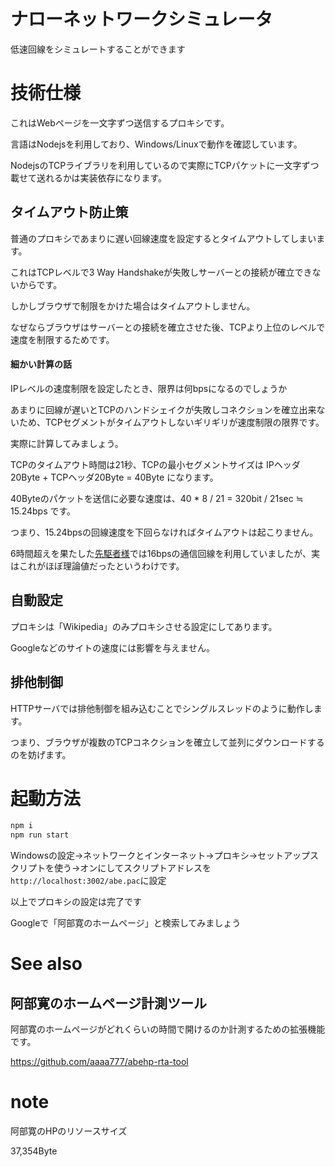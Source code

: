 # ナローネットワークシミュレータ

低速回線をシミュレートすることができます


# 技術仕様

これはWebページを一文字ずつ送信するプロキシです。

言語はNodejsを利用しており、Windows/Linuxで動作を確認しています。

NodejsのTCPライブラリを利用しているので実際にTCPパケットに一文字ずつ載せて送れるかは実装依存になります。

## タイムアウト防止策

普通のプロキシであまりに遅い回線速度を設定するとタイムアウトしてしまいます。

これはTCPレベルで3 Way Handshakeが失敗しサーバーとの接続が確立できないからです。

しかしブラウザで制限をかけた場合はタイムアウトしません。

なぜならブラウザはサーバーとの接続を確立させた後、TCPより上位のレベルで速度を制限するためです。

#### 細かい計算の話

IPレベルの速度制限を設定したとき、限界は何bpsになるのでしょうか

あまりに回線が遅いとTCPのハンドシェイクが失敗しコネクションを確立出来ないため、TCPセグメントがタイムアウトしないギリギリが速度制限の限界です。

実際に計算してみましょう。

TCPのタイムアウト時間は21秒、TCPの最小セグメントサイズは IPヘッダ20Byte + TCPヘッダ20Byte = 40Byte になります。

40Byteのパケットを送信に必要な速度は、40 * 8 / 21 = 320bit / 21sec ≒ 15.24bps です。

つまり、15.24bpsの回線速度を下回らなければタイムアウトは起こりません。

6時間超えを果たした[先駆者様](https://www.nicovideo.jp/watch/sm38823476)では16bpsの通信回線を利用していましたが、実はこれがほぼ理論値だったというわけです。

## 自動設定

プロキシは「Wikipedia」のみプロキシさせる設定にしてあります。

Googleなどのサイトの速度には影響を与えません。

## 排他制御

HTTPサーバでは排他制御を組み込むことでシングルスレッドのように動作します。

つまり、ブラウザが複数のTCPコネクションを確立して並列にダウンロードするのを妨げます。

# 起動方法

```bash
npm i
npm run start
```

Windowsの設定→ネットワークとインターネット→プロキシ→セットアップスクリプトを使う→オンにしてスクリプトアドレスを`http://localhost:3002/abe.pac`に設定

以上でプロキシの設定は完了です

Googleで「阿部寛のホームページ」と検索してみましょう

# See also

## 阿部寛のホームページ計測ツール

阿部寛のホームページがどれくらいの時間で開けるのか計測するための拡張機能です。

https://github.com/aaaa777/abehp-rta-tool

# note

阿部寛のHPのリソースサイズ

37,354Byte
